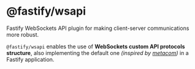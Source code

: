 # @fastify/wsapi

Fastify WebSockets API plugin for making client-server communications more robust.

`@fastify/wsapi` enables the use of **WebSockets custom API protocols structure**, also implementing the default one _(inspired by [metacom](https://www.npmjs.com/package/metacom))_ in a Fastify application.
